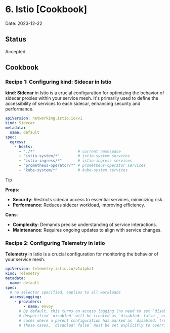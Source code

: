 # 6. Istio [Cookbook]

Date: 2023-12-22

## Status

Accepted

## Cookbook

### Recipe 1: Configuring kind: Sidecar in Istio

**kind: Sidecar** in Istio is a crucial configuration for optimizing the behavior of sidecar proxies within your service mesh. 
It's primarily used to define the accessibility of services to each sidecar, enhancing security and performance.

```yaml
apiVersion: networking.istio.io/v1
kind: Sidecar
metadata:
  name: default
spec:
  egress:
    - hosts:
      - "./*"                   # current namespace
      - "istio-system/*"        # istio-system services
      - "istio-ingress/*"       # istio-ingress services
      - "prometheus-operator/*" # prometheus-operator services
      - "kube-system/*"         # kube-system services
```

> [!TIP]
> 
> **Props**:
> 
>   - **Security**: Restricts sidecar access to essential services, minimizing risk.
>   - **Performance**: Reduces sidecar workload, improving efficiency.
>
> **Cons**:
> 
>   - **Complexity**: Demands precise understanding of service interactions.
>   - **Maintenance**: Requires ongoing updates to align with service changes.

### Recipe 2: Configuring Telemetry in Istio

**Telemetry** in Istio is a crucial configuration for monitoring the behavior of your service mesh.

```yaml
apiVersion: telemetry.istio.io/v1alpha1
kind: Telemetry
metadata:
  name: default
spec:
  # no selector specified, applies to all workloads
  accessLogging:
    - providers:
        - name: envoy
      # By default, this turns on access logging (no need to set `disabled: false`).
      # Unspecified `disabled` will be treated as `disabled: false`, except in
      # cases where a parent configuration has marked as `disabled: true`. In
      # those cases, `disabled: false` must be set explicitly to override.
```

